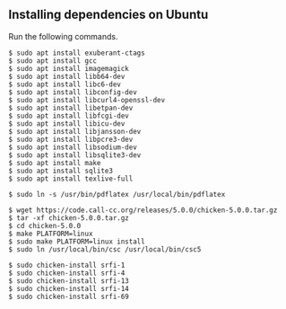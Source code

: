 Installing dependencies on Ubuntu
---------------------------------
Run the following commands.

    $ sudo apt install exuberant-ctags
    $ sudo apt install gcc
    $ sudo apt install imagemagick
    $ sudo apt install libb64-dev
    $ sudo apt install libc6-dev
    $ sudo apt install libconfig-dev
    $ sudo apt install libcurl4-openssl-dev
    $ sudo apt install libetpan-dev
    $ sudo apt install libfcgi-dev
    $ sudo apt install libicu-dev
    $ sudo apt install libjansson-dev
    $ sudo apt install libpcre3-dev
    $ sudo apt install libsodium-dev
    $ sudo apt install libsqlite3-dev
    $ sudo apt install make
    $ sudo apt install sqlite3
    $ sudo apt install texlive-full

    $ sudo ln -s /usr/bin/pdflatex /usr/local/bin/pdflatex

    $ wget https://code.call-cc.org/releases/5.0.0/chicken-5.0.0.tar.gz
    $ tar -xf chicken-5.0.0.tar.gz
    $ cd chicken-5.0.0
    $ make PLATFORM=linux
    $ sudo make PLATFORM=linux install
    $ sudo ln /usr/local/bin/csc /usr/local/bin/csc5

    $ sudo chicken-install srfi-1
    $ sudo chicken-install srfi-4
    $ sudo chicken-install srfi-13
    $ sudo chicken-install srfi-14
    $ sudo chicken-install srfi-69
